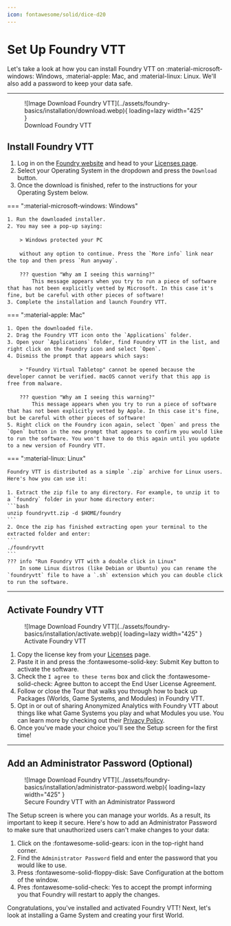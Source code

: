 ```yaml
---
icon: fontawesome/solid/dice-d20
---
```


# Set Up Foundry VTT
Let's take a look at how you can install Foundry VTT on :material-microsoft-windows: Windows, :material-apple: Mac, and :material-linux: Linux. We'll also add a password to keep your data safe.

---

<figure class="right" markdown>
  ![Image Download Foundry VTT](../assets/foundry-basics/installation/download.webp){ loading=lazy width="425" }
  <figcaption>Download Foundry VTT</figcaption>
</figure>

## Install Foundry VTT

1. Log in on the [Foundry website](https://foundryvtt.com) and head to your [Licenses page](https://foundryvtt.com/me/licenses).
2. Select your Operating System in the dropdown and press the `Download` button.
3. Once the download is finished, refer to the instructions for your Operating System below.

=== ":material-microsoft-windows: Windows"

    1. Run the downloaded installer.
    2. You may see a pop-up saying: 
    
        > Windows protected your PC

        without any option to continue. Press the `More info` link near the top and then press `Run anyway`.

        ??? question "Why am I seeing this warning?"
            This message appears when you try to run a piece of software that has not been explicitly vetted by Microsoft. In this case it's fine, but be careful with other pieces of software!
    3. Complete the installation and launch Foundry VTT.

=== ":material-apple: Mac"

    1. Open the downloaded file.
    2. Drag the Foundry VTT icon onto the `Applications` folder.
    3. Open your `Applications` folder, find Foundry VTT in the list, and right click on the Foundry icon and select `Open`.
    4. Dismiss the prompt that appears which says:

        > "Foundry Virtual Tabletop" cannot be opened because the developer cannot be verified. macOS cannot verify that this app is free from malware.
       
        ??? question "Why am I seeing this warning?"
            This message appears when you try to run a piece of software that has not been explicitly vetted by Apple. In this case it's fine, but be careful with other pieces of software!
    5. Right click on the Foundry icon again, select `Open` and press the `Open` button in the new prompt that appears to confirm you would like to run the software. You won't have to do this again until you update to a new version of Foundry VTT. 

=== ":material-linux: Linux"

    Foundry VTT is distributed as a simple `.zip` archive for Linux users. Here's how you can use it:

    1. Extract the zip file to any directory. For example, to unzip it to a `foundry` folder in your home directory enter: 
    ```bash
    unzip foundryvtt.zip -d $HOME/foundry
    ```
    2. Once the zip has finished extracting open your terminal to the extracted folder and enter: 
    ```
    ./foundryvtt
    ```
    ??? info "Run Foundry VTT with a double click in Linux"
        In some Linux distros (like Debian or Ubuntu) you can rename the `foundryvtt` file to have a `.sh` extension which you can double click to run the software.

---

## Activate Foundry VTT

<figure class="right" markdown>
  ![Image Download Foundry VTT](../assets/foundry-basics/installation/activate.webp){ loading=lazy width="425" }
  <figcaption>Activate Foundry VTT</figcaption>
</figure>

1. Copy the license key from your [Licenses](https://foundryvtt.com/me/licenses) page.
2. Paste it in and press the <span class="reference">:fontawesome-solid-key: Submit Key</span> button to activate the software.
3. Check the `I agree to these terms` box and click the <span class="reference">:fontawesome-solid-check: Agree</span> button to accept the End User License Agreement.
4. Follow or close the Tour that walks you through how to back up Packages (Worlds, Game Systems, and Modules) in Foundry VTT.
5. Opt in or out of sharing Anonymized Analytics with Foundry VTT about things like what Game Systems you play and what Modules you use. You can learn more by checking out their [Privacy Policy](https://foundryvtt.com/article/privacy-policy/).
6. Once you've made your choice you'll see the Setup screen for the first time!

---

## Add an Administrator Password (Optional)

<figure class="right" markdown>
  ![Image Download Foundry VTT](../assets/foundry-basics/installation/administrator-password.webp){ loading=lazy width="425" }
  <figcaption>Secure Foundry VTT with an  Administrator Password</figcaption>
</figure>

The Setup screen is where you can manage your worlds. As a result, its important to keep it secure. Here's how to add an Administrator Password to make sure that unauthorized users can't make changes to your data:

1. Click on the <span class="reference">:fontawesome-solid-gears:</span> icon in the top-right hand corner.
2. Find the `Administrator Password` field and enter the password that you would like to use.
3. Press <span class="reference">:fontawesome-solid-floppy-disk: Save Configuration</span> at the bottom of the window.
4. Pres <span class="reference">:fontawesome-solid-check: Yes</span> to accept the prompt informing you that Foundry will restart to apply the changes.

Congratulations, you've installed and activated Foundry VTT! Next, let's look at installing a Game System and creating your first World.